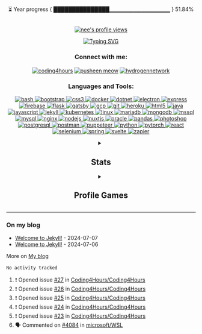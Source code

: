 





	




<div align = "center">
  ⏳ Year progress &#123; ███████████████▁▁▁▁▁▁▁▁▁▁▁▁▁▁▁ &#125; 51.84%
</div>
<br>
<p align="center"> <a href="https://komarev.com/ghpvc/?username=Coding4Hours" target="_blank" rel="noreferrer"> <img src="https://komarev.com/ghpvc/?username=Coding4Hours" alt="nee's profile views" width="125" height="25" /> </a> </p>
<p align="center"> <a href="https://octoprofile.vercel.app/user?id=Coding4Hours"><img src="https://readme-typing-svg.herokuapp.com?font=Fira+Code&pause=1000&vCenter=true&center=true&width=435&lines=Hi%2C+I'm+Coding4Hours%F0%9F%91%8B;I'm+a+wannabe+hacker+and+coder.;I+love+IT.;Press+for+more+info!" alt="Typing SVG" /></a> </p>

<h3 align="center">Connect with me:</h3>
<p align="center">
<a href="https://stackoverflow.com/users/coding4hours" target="blank"><img align="center" src="https://raw.githubusercontent.com/rahuldkjain/github-profile-readme-generator/master/src/images/icons/Social/stack-overflow.svg" alt="coding4hours" height="30" width="40" /></a>
<a href="https://kaggle.com/pusheen meow" target="blank"><img align="center" src="https://raw.githubusercontent.com/rahuldkjain/github-profile-readme-generator/master/src/images/icons/Social/kaggle.svg" alt="pusheen meow" height="30" width="40" /></a>
<a href="https://www.youtube.com/c/hydrogennetwork" target="blank"><img align="center" src="https://raw.githubusercontent.com/rahuldkjain/github-profile-readme-generator/master/src/images/icons/Social/youtube.svg" alt="hydrogennetwork" height="30" width="40" /></a>
</p>

<h3 align="center">Languages and Tools:</h3>
<p align="center">
  <a href="https://www.gnu.org/software/bash/" target="_blank" rel="noreferrer">
    <img src="https://img.shields.io/badge/-Bash-4EAA25?logo=gnu-bash&logoColor=white" alt="bash" />
  </a>
  <a href="https://getbootstrap.com" target="_blank" rel="noreferrer">
    <img src="https://img.shields.io/badge/-Bootstrap-563D7C?logo=bootstrap&logoColor=white" alt="bootstrap" />
  </a>
  <a href="https://www.w3schools.com/css/" target="_blank" rel="noreferrer">
    <img src="https://img.shields.io/badge/-CSS3-1572B6?logo=css3&logoColor=white" alt="css3" />
  </a>
  <a href="https://www.docker.com/" target="_blank" rel="noreferrer">
    <img src="https://img.shields.io/badge/-Docker-2496ED?logo=docker&logoColor=white" alt="docker" />
  </a>
  <a href="https://dotnet.microsoft.com/" target="_blank" rel="noreferrer">
    <img src="https://img.shields.io/badge/-.NET-512BD4?logo=dotnet&logoColor=white" alt="dotnet" />
  </a>
  <a href="https://www.electronjs.org" target="_blank" rel="noreferrer">
    <img src="https://img.shields.io/badge/-Electron-47848F?logo=electron&logoColor=white" alt="electron" />
  </a>
  <a href="https://expressjs.com" target="_blank" rel="noreferrer">
    <img src="https://img.shields.io/badge/-Express-000000?logo=express&logoColor=white" alt="express" />
  </a>
  <a href="https://firebase.google.com/" target="_blank" rel="noreferrer">
    <img src="https://img.shields.io/badge/-Firebase-FFCA28?logo=firebase&logoColor=white" alt="firebase" />
  </a>
  <a href="https://flask.palletsprojects.com/" target="_blank" rel="noreferrer">
    <img src="https://img.shields.io/badge/-Flask-000000?logo=flask&logoColor=white" alt="flask" />
  </a>
  <a href="https://www.gatsbyjs.com/" target="_blank" rel="noreferrer">
    <img src="https://img.shields.io/badge/-Gatsby-663399?logo=gatsby&logoColor=white" alt="gatsby" />
  </a>
  <a href="https://cloud.google.com" target="_blank" rel="noreferrer">
    <img src="https://img.shields.io/badge/-Google%20Cloud-4285F4?logo=google-cloud&logoColor=white" alt="gcp" />
  </a>
  <a href="https://git-scm.com/" target="_blank" rel="noreferrer">
    <img src="https://img.shields.io/badge/-Git-F05032?logo=git&logoColor=white" alt="git" />
  </a>
  <a href="https://heroku.com" target="_blank" rel="noreferrer">
    <img src="https://img.shields.io/badge/-Heroku-430098?logo=heroku&logoColor=white" alt="heroku" />
  </a>
  <a href="https://www.w3.org/html/" target="_blank" rel="noreferrer">
    <img src="https://img.shields.io/badge/-HTML5-E34F26?logo=html5&logoColor=white" alt="html5" />
  </a>
  <a href="https://www.java.com" target="_blank" rel="noreferrer">
    <img src="https://img.shields.io/badge/-Java-007396?logo=java&logoColor=white" alt="java" />
  </a>
  <a href="https://developer.mozilla.org/en-US/docs/Web/JavaScript" target="_blank" rel="noreferrer">
    <img src="https://img.shields.io/badge/-JavaScript-F7DF1E?logo=javascript&logoColor=white" alt="javascript" />
  </a>
  <a href="https://jekyllrb.com/" target="_blank" rel="noreferrer">
    <img src="https://img.shields.io/badge/-Jekyll-CC0000?logo=jekyll&logoColor=white" alt="jekyll" />
  </a>
  <a href="https://kubernetes.io" target="_blank" rel="noreferrer">
    <img src="https://img.shields.io/badge/-Kubernetes-326CE5?logo=kubernetes&logoColor=white" alt="kubernetes" />
  </a>
  <a href="https://www.linux.org/" target="_blank" rel="noreferrer">
    <img src="https://img.shields.io/badge/-Linux-FCC624?logo=linux&logoColor=white" alt="linux" />
  </a>
  <a href="https://mariadb.org/" target="_blank" rel="noreferrer">
    <img src="https://img.shields.io/badge/-MariaDB-003545?logo=mariadb&logoColor=white" alt="mariadb" />
  </a>
  <a href="https://www.mongodb.com/" target="_blank" rel="noreferrer">
    <img src="https://img.shields.io/badge/-MongoDB-47A248?logo=mongodb&logoColor=white" alt="mongodb" />
  </a>
  <a href="https://www.microsoft.com/en-us/sql-server" target="_blank" rel="noreferrer">
    <img src="https://img.shields.io/badge/-MSSQL-CC2927?logo=microsoft-sql-server&logoColor=white" alt="mssql" />
  </a>
  <a href="https://www.mysql.com/" target="_blank" rel="noreferrer">
    <img src="https://img.shields.io/badge/-MySQL-4479A1?logo=mysql&logoColor=white" alt="mysql" />
  </a>
  <a href="https://www.nginx.com" target="_blank" rel="noreferrer">
    <img src="https://img.shields.io/badge/-Nginx-009639?logo=nginx&logoColor=white" alt="nginx" />
  </a>
  <a href="https://nodejs.org" target="_blank" rel="noreferrer">
    <img src="https://img.shields.io/badge/-Node.js-339933?logo=node.js&logoColor=white" alt="nodejs" />
  </a>
  <a href="https://nuxtjs.org/" target="_blank" rel="noreferrer">
    <img src="https://img.shields.io/badge/-Nuxt.js-00C58E?logo=nuxt.js&logoColor=white" alt="nuxtjs" />
  </a>
  <a href="https://www.oracle.com/" target="_blank" rel="noreferrer">
    <img src="https://img.shields.io/badge/-Oracle-F80000?logo=oracle&logoColor=white" alt="oracle" />
  </a>
  <a href="https://pandas.pydata.org/" target="_blank" rel="noreferrer">
    <img src="https://img.shields.io/badge/-Pandas-150458?logo=pandas&logoColor=white" alt="pandas" />
  </a>
  <a href="https://www.photoshop.com/en" target="_blank" rel="noreferrer">
    <img src="https://img.shields.io/badge/-Photoshop-31A8FF?logo=adobe-photoshop&logoColor=white" alt="photoshop" />
  </a>
  <a href="https://www.postgresql.org" target="_blank" rel="noreferrer">
    <img src="https://img.shields.io/badge/-PostgreSQL-336791?logo=postgresql&logoColor=white" alt="postgresql" />
  </a>
  <a href="https://postman.com" target="_blank" rel="noreferrer">
    <img src="https://img.shields.io/badge/-Postman-FF6C37?logo=postman&logoColor=white" alt="postman" />
  </a>
  <a href="https://github.com/puppeteer/puppeteer" target="_blank" rel="noreferrer">
    <img src="https://img.shields.io/badge/-Puppeteer-40B5A4?logo=puppeteer&logoColor=white" alt="puppeteer" />
  </a>
  <a href="https://www.python.org" target="_blank" rel="noreferrer">
    <img src="https://img.shields.io/badge/-Python-3776AB?logo=python&logoColor=white" alt="python" />
  </a>
  <a href="https://pytorch.org/" target="_blank" rel="noreferrer">
    <img src="https://img.shields.io/badge/-PyTorch-EE4C2C?logo=pytorch&logoColor=white" alt="pytorch" />
  </a>
  <a href="https://reactjs.org/" target="_blank" rel="noreferrer">
    <img src="https://img.shields.io/badge/-React-61DAFB?logo=react&logoColor=white" alt="react" />
  </a>
  <a href="https://www.selenium.dev" target="_blank" rel="noreferrer">
    <img src="https://img.shields.io/badge/-Selenium-43B02A?logo=selenium&logoColor=white" alt="selenium" />
  </a>
  <a href="https://spring.io/" target="_blank" rel="noreferrer">
    <img src="https://img.shields.io/badge/-Spring-6DB33F?logo=spring&logoColor=white" alt="spring" />
  </a>
  <a href="https://svelte.dev" target="_blank" rel="noreferrer">
    <img src="https://img.shields.io/badge/-Svelte-FF3E00?logo=svelte&logoColor=white" alt="svelte" />
  </a>
  <a href="https://zapier.com" target="_blank" rel="noreferrer">
    <img src="https://img.shields.io/badge/-Zapier-FF4A00?logo=zapier&logoColor=white" alt="zapier" />
  </a>
</p>

<!--<p align="center"> <a href="https://discord.gg/Y3Amtwk27U"  ><img src="https://invidget.switchblade.xyz/Y3Amtwk27U"></img></a> </p>-->
<details align="center"><summary><h2>Stats</h2></summary>
<img alt="trophies" src="https://github-trophies.vercel.app/?username=coding4hours&theme=radical&no-frame=false&no-bg=false&margin-w=4">

  ### 🔝 Top Contributed Repo
  ![](https://github-contributor-stats.vercel.app/api?username=Coding4Hours&limit=5&theme=radical&combine_all_yearly_contributions=true)
<p align="center">
<img align="center" src="/github-metrics.svg">
</p>
</details>



<details align="center"><summary><h2>Profile Games</h2></summary>
  <!-- CONNECT4 -->
<details align="center"><summary><h2>Connect 4</h2></summary>
<table align="center">
<tr></tr>
<tr><td>
<p align="center"><b>A game of Connect 4 played on GitHub.</b><br>🔴 Click on a column to make a move. It is currently Red's turn. 🔴</p><p>
Credits to not me


</td></tr>
</table>
</details>
<!-- CONNECT4 -->
<!-- OTHELLO -->
<details align="center"><summary><h2>Othello</h2></summary><p>
<table align="center">
<tr></tr>
<tr><td>
<p align="center"><b>A game of Othello played on GitHub.</b><br>🟢 Use the chart below to make your move. It is currently Green's turn. 🟢</p><p>
credits to @BenjaminHalko
|  | A | B | C | D | E | F | G | H |
| :-: | :-: | :-: | :-: | :-: | :-: | :-: | :-: | :-: |
| 0 | <img src="https://raw.githubusercontent.com/Coding4Hours/Coding4Hours/master/games/common/blank.png" alt="blank" width="50px"> | <img src="https://raw.githubusercontent.com/Coding4Hours/Coding4Hours/master/games/common/blank.png" alt="blank" width="50px"> | <img src="https://raw.githubusercontent.com/Coding4Hours/Coding4Hours/master/games/common/blank.png" alt="blank" width="50px"> | <img src="https://raw.githubusercontent.com/Coding4Hours/Coding4Hours/master/games/common/blank.png" alt="blank" width="50px"> | <img src="https://raw.githubusercontent.com/Coding4Hours/Coding4Hours/master/games/common/blank.png" alt="blank" width="50px"> | <img src="https://raw.githubusercontent.com/Coding4Hours/Coding4Hours/master/games/common/blank.png" alt="blank" width="50px"> | <img src="https://raw.githubusercontent.com/Coding4Hours/Coding4Hours/master/games/common/blank.png" alt="blank" width="50px"> | <img src="https://raw.githubusercontent.com/Coding4Hours/Coding4Hours/master/games/common/blank.png" alt="blank" width="50px"> |
| 1 | <img src="https://raw.githubusercontent.com/Coding4Hours/Coding4Hours/master/games/common/blank.png" alt="blank" width="50px"> | <img src="https://raw.githubusercontent.com/Coding4Hours/Coding4Hours/master/games/common/blank.png" alt="blank" width="50px"> | <img src="https://raw.githubusercontent.com/Coding4Hours/Coding4Hours/master/games/common/blank.png" alt="blank" width="50px"> | <img src="https://raw.githubusercontent.com/Coding4Hours/Coding4Hours/master/games/common/blank.png" alt="blank" width="50px"> | <img src="https://raw.githubusercontent.com/Coding4Hours/Coding4Hours/master/games/common/blank.png" alt="blank" width="50px"> | <img src="https://raw.githubusercontent.com/Coding4Hours/Coding4Hours/master/games/common/blank.png" alt="blank" width="50px"> | <img src="https://raw.githubusercontent.com/Coding4Hours/Coding4Hours/master/games/common/blank.png" alt="blank" width="50px"> | <img src="https://raw.githubusercontent.com/Coding4Hours/Coding4Hours/master/games/common/blank.png" alt="blank" width="50px"> |
| 2 | <img src="https://raw.githubusercontent.com/Coding4Hours/Coding4Hours/master/games/common/blank.png" alt="blank" width="50px"> | <img src="https://raw.githubusercontent.com/Coding4Hours/Coding4Hours/master/games/common/blank.png" alt="blank" width="50px"> | <img src="https://raw.githubusercontent.com/Coding4Hours/Coding4Hours/master/games/common/blank.png" alt="blank" width="50px"> | <img src="https://raw.githubusercontent.com/Coding4Hours/Coding4Hours/master/games/common/blank.png" alt="blank" width="50px"> | <img src="https://raw.githubusercontent.com/Coding4Hours/Coding4Hours/master/games/common/blank.png" alt="blank" width="50px"> | <img src="https://raw.githubusercontent.com/Coding4Hours/Coding4Hours/master/games/common/blank.png" alt="blank" width="50px"> | <img src="https://raw.githubusercontent.com/Coding4Hours/Coding4Hours/master/games/common/blank.png" alt="blank" width="50px"> | <img src="https://raw.githubusercontent.com/Coding4Hours/Coding4Hours/master/games/common/blank.png" alt="blank" width="50px"> |
| 3 | <img src="https://raw.githubusercontent.com/Coding4Hours/Coding4Hours/master/games/common/blank.png" alt="blank" width="50px"> | <img src="https://raw.githubusercontent.com/Coding4Hours/Coding4Hours/master/games/common/blank.png" alt="blank" width="50px"> | <a href='https://github.com/Coding4Hours/Coding4Hours/issues/new?title=Othello:+C3&body=Please+do+not+change+the+title.+Just+click+"Submit+new+issue".+You+do+not+need+to+do+anything+else.+%3AD'><img src='https://github.com/Coding4Hours/Coding4Hours/raw/main/games/othello_data/marker.svg' alt='marker' width='50px'></a> | <img src="https://github.com/Coding4Hours/Coding4Hours/raw/main/games/othello_data/blue.svg" alt="blue" width="50px"> | <img src="https://github.com/Coding4Hours/Coding4Hours/raw/main/games/othello_data/green.svg" alt="green" width="50px"> | <img src="https://raw.githubusercontent.com/Coding4Hours/Coding4Hours/master/games/common/blank.png" alt="blank" width="50px"> | <img src="https://raw.githubusercontent.com/Coding4Hours/Coding4Hours/master/games/common/blank.png" alt="blank" width="50px"> | <img src="https://raw.githubusercontent.com/Coding4Hours/Coding4Hours/master/games/common/blank.png" alt="blank" width="50px"> |
| 4 | <img src="https://raw.githubusercontent.com/Coding4Hours/Coding4Hours/master/games/common/blank.png" alt="blank" width="50px"> | <img src="https://raw.githubusercontent.com/Coding4Hours/Coding4Hours/master/games/common/blank.png" alt="blank" width="50px"> | <img src="https://github.com/Coding4Hours/Coding4Hours/raw/main/games/othello_data/blue.svg" alt="blue" width="50px"> | <img src="https://github.com/Coding4Hours/Coding4Hours/raw/main/games/othello_data/blue.svg" alt="blue" width="50px"> | <img src="https://github.com/Coding4Hours/Coding4Hours/raw/main/games/othello_data/blue.svg" alt="blue" width="50px"> | <img src="https://raw.githubusercontent.com/Coding4Hours/Coding4Hours/master/games/common/blank.png" alt="blank" width="50px"> | <img src="https://raw.githubusercontent.com/Coding4Hours/Coding4Hours/master/games/common/blank.png" alt="blank" width="50px"> | <img src="https://raw.githubusercontent.com/Coding4Hours/Coding4Hours/master/games/common/blank.png" alt="blank" width="50px"> |
| 5 | <img src="https://raw.githubusercontent.com/Coding4Hours/Coding4Hours/master/games/common/blank.png" alt="blank" width="50px"> | <img src="https://raw.githubusercontent.com/Coding4Hours/Coding4Hours/master/games/common/blank.png" alt="blank" width="50px"> | <a href='https://github.com/Coding4Hours/Coding4Hours/issues/new?title=Othello:+C5&body=Please+do+not+change+the+title.+Just+click+"Submit+new+issue".+You+do+not+need+to+do+anything+else.+%3AD'><img src='https://github.com/Coding4Hours/Coding4Hours/raw/main/games/othello_data/marker.svg' alt='marker' width='50px'></a> | <img src="https://raw.githubusercontent.com/Coding4Hours/Coding4Hours/master/games/common/blank.png" alt="blank" width="50px"> | <a href='https://github.com/Coding4Hours/Coding4Hours/issues/new?title=Othello:+E5&body=Please+do+not+change+the+title.+Just+click+"Submit+new+issue".+You+do+not+need+to+do+anything+else.+%3AD'><img src='https://github.com/Coding4Hours/Coding4Hours/raw/main/games/othello_data/marker.svg' alt='marker' width='50px'></a> | <img src="https://raw.githubusercontent.com/Coding4Hours/Coding4Hours/master/games/common/blank.png" alt="blank" width="50px"> | <img src="https://raw.githubusercontent.com/Coding4Hours/Coding4Hours/master/games/common/blank.png" alt="blank" width="50px"> | <img src="https://raw.githubusercontent.com/Coding4Hours/Coding4Hours/master/games/common/blank.png" alt="blank" width="50px"> |
| 6 | <img src="https://raw.githubusercontent.com/Coding4Hours/Coding4Hours/master/games/common/blank.png" alt="blank" width="50px"> | <img src="https://raw.githubusercontent.com/Coding4Hours/Coding4Hours/master/games/common/blank.png" alt="blank" width="50px"> | <img src="https://raw.githubusercontent.com/Coding4Hours/Coding4Hours/master/games/common/blank.png" alt="blank" width="50px"> | <img src="https://raw.githubusercontent.com/Coding4Hours/Coding4Hours/master/games/common/blank.png" alt="blank" width="50px"> | <img src="https://raw.githubusercontent.com/Coding4Hours/Coding4Hours/master/games/common/blank.png" alt="blank" width="50px"> | <img src="https://raw.githubusercontent.com/Coding4Hours/Coding4Hours/master/games/common/blank.png" alt="blank" width="50px"> | <img src="https://raw.githubusercontent.com/Coding4Hours/Coding4Hours/master/games/common/blank.png" alt="blank" width="50px"> | <img src="https://raw.githubusercontent.com/Coding4Hours/Coding4Hours/master/games/common/blank.png" alt="blank" width="50px"> |
| 7 | <img src="https://raw.githubusercontent.com/Coding4Hours/Coding4Hours/master/games/common/blank.png" alt="blank" width="50px"> | <img src="https://raw.githubusercontent.com/Coding4Hours/Coding4Hours/master/games/common/blank.png" alt="blank" width="50px"> | <img src="https://raw.githubusercontent.com/Coding4Hours/Coding4Hours/master/games/common/blank.png" alt="blank" width="50px"> | <img src="https://raw.githubusercontent.com/Coding4Hours/Coding4Hours/master/games/common/blank.png" alt="blank" width="50px"> | <img src="https://raw.githubusercontent.com/Coding4Hours/Coding4Hours/master/games/common/blank.png" alt="blank" width="50px"> | <img src="https://raw.githubusercontent.com/Coding4Hours/Coding4Hours/master/games/common/blank.png" alt="blank" width="50px"> | <img src="https://raw.githubusercontent.com/Coding4Hours/Coding4Hours/master/games/common/blank.png" alt="blank" width="50px"> | <img src="https://raw.githubusercontent.com/Coding4Hours/Coding4Hours/master/games/common/blank.png" alt="blank" width="50px"> |


<h3 align='left'>Available Moves</h3>
<p align='left'><a href='https://github.com/Coding4Hours/Coding4Hours/issues/new?title=Othello:+C3&body=Please+do+not+change+the+title.+Just+click+"Submit+new+issue".+You+do+not+need+to+do+anything+else.+%3AD'>C3</a>, <a href='https://github.com/Coding4Hours/Coding4Hours/issues/new?title=Othello:+C5&body=Please+do+not+change+the+title.+Just+click+"Submit+new+issue".+You+do+not+need+to+do+anything+else.+%3AD'>C5</a>, <a href='https://github.com/Coding4Hours/Coding4Hours/issues/new?title=Othello:+E5&body=Please+do+not+change+the+title.+Just+click+"Submit+new+issue".+You+do+not+need+to+do+anything+else.+%3AD'>E5</a></p>

<details align="left" open><summary><h3>History of moves for this game</h3></summary><p>

| Move | User |
| :-: | :-: |

</details>

<details align="left" open><summary><h3>Top 10 most active players</h3></summary><p>

| Moves | User |
| :-: | :-: |
| 1 | [ @Coding4Hours](https://github.com/Coding4Hours) |

</details>

<details align="left" open><summary><h3>Stats</h3></summary><p>

| Stat | Value |
| :-: | :-: |
| Blue Wins | 0 |
| Green Wins | 0 |

</details>
</td></tr>
</table>
</details>
<!-- OTHELLO -->

<details><summary><h2>Chess</h2></summary>
It's your turn to play! Move a <!-- BEGIN TURN -->black<!-- END TURN --> piece.

<!-- BEGIN CHESS BOARD -->
|   | H | G | F | E | D | C | B | A |   |
|---|:-:|:-:|:-:|:-:|:-:|:-:|:-:|:-:|:-:|
| **1** | <img src="img/white/rook.svg" width=50px> | <img src="img/white/knight.svg" width=50px> | <img src="img/white/bishop.svg" width=50px> | <img src="img/white/king.svg" width=50px> | <img src="img/white/queen.svg" width=50px> | <img src="img/white/bishop.svg" width=50px> | <img src="img/white/knight.svg" width=50px> | <img src="img/white/rook.svg" width=50px> | **1** |
| **2** | <img src="img/white/pawn.svg" width=50px> | <img src="img/white/pawn.svg" width=50px> | <img src="img/blank.png" width=50px> | <img src="img/white/pawn.svg" width=50px> | <img src="img/white/pawn.svg" width=50px> | <img src="img/white/pawn.svg" width=50px> | <img src="img/white/pawn.svg" width=50px> | <img src="img/white/pawn.svg" width=50px> | **2** |
| **3** | <img src="img/blank.png" width=50px> | <img src="img/blank.png" width=50px> | <img src="img/blank.png" width=50px> | <img src="img/blank.png" width=50px> | <img src="img/blank.png" width=50px> | <img src="img/blank.png" width=50px> | <img src="img/blank.png" width=50px> | <img src="img/blank.png" width=50px> | **3** |
| **4** | <img src="img/blank.png" width=50px> | <img src="img/blank.png" width=50px> | <img src="img/white/pawn.svg" width=50px> | <img src="img/blank.png" width=50px> | <img src="img/blank.png" width=50px> | <img src="img/blank.png" width=50px> | <img src="img/blank.png" width=50px> | <img src="img/blank.png" width=50px> | **4** |
| **5** | <img src="img/blank.png" width=50px> | <img src="img/blank.png" width=50px> | <img src="img/blank.png" width=50px> | <img src="img/blank.png" width=50px> | <img src="img/blank.png" width=50px> | <img src="img/blank.png" width=50px> | <img src="img/blank.png" width=50px> | <img src="img/blank.png" width=50px> | **5** |
| **6** | <img src="img/blank.png" width=50px> | <img src="img/blank.png" width=50px> | <img src="img/blank.png" width=50px> | <img src="img/blank.png" width=50px> | <img src="img/blank.png" width=50px> | <img src="img/blank.png" width=50px> | <img src="img/blank.png" width=50px> | <img src="img/blank.png" width=50px> | **6** |
| **7** | <img src="img/black/pawn.svg" width=50px> | <img src="img/black/pawn.svg" width=50px> | <img src="img/black/pawn.svg" width=50px> | <img src="img/black/pawn.svg" width=50px> | <img src="img/black/pawn.svg" width=50px> | <img src="img/black/pawn.svg" width=50px> | <img src="img/black/pawn.svg" width=50px> | <img src="img/black/pawn.svg" width=50px> | **7** |
| **8** | <img src="img/black/rook.svg" width=50px> | <img src="img/black/knight.svg" width=50px> | <img src="img/black/bishop.svg" width=50px> | <img src="img/black/king.svg" width=50px> | <img src="img/black/queen.svg" width=50px> | <img src="img/black/bishop.svg" width=50px> | <img src="img/black/knight.svg" width=50px> | <img src="img/black/rook.svg" width=50px> | **8** |
|   | **H** | **G** | **F** | **E** | **D** | **C** | **B** | **A** |   |
<!-- END CHESS BOARD -->

**It's your turn to move! Choose one from the following table**
<!-- BEGIN MOVES LIST -->
|  FROM  | TO (Just click a link!) |
| :----: | :---------------------- |
| **A7** | [A5](https://github.com/Coding4Hours/Coding4Hours/issues/new?body=Please+do+not+change+the+title.+Just+click+%22Submit+new+issue%22.+You+don%27t+need+to+do+anything+else+%3AD&title=Chess%3A+Move+A7+to+A5), [A6](https://github.com/Coding4Hours/Coding4Hours/issues/new?body=Please+do+not+change+the+title.+Just+click+%22Submit+new+issue%22.+You+don%27t+need+to+do+anything+else+%3AD&title=Chess%3A+Move+A7+to+A6) |
| **B7** | [B5](https://github.com/Coding4Hours/Coding4Hours/issues/new?body=Please+do+not+change+the+title.+Just+click+%22Submit+new+issue%22.+You+don%27t+need+to+do+anything+else+%3AD&title=Chess%3A+Move+B7+to+B5), [B6](https://github.com/Coding4Hours/Coding4Hours/issues/new?body=Please+do+not+change+the+title.+Just+click+%22Submit+new+issue%22.+You+don%27t+need+to+do+anything+else+%3AD&title=Chess%3A+Move+B7+to+B6) |
| **B8** | [A6](https://github.com/Coding4Hours/Coding4Hours/issues/new?body=Please+do+not+change+the+title.+Just+click+%22Submit+new+issue%22.+You+don%27t+need+to+do+anything+else+%3AD&title=Chess%3A+Move+B8+to+A6), [C6](https://github.com/Coding4Hours/Coding4Hours/issues/new?body=Please+do+not+change+the+title.+Just+click+%22Submit+new+issue%22.+You+don%27t+need+to+do+anything+else+%3AD&title=Chess%3A+Move+B8+to+C6) |
| **C7** | [C5](https://github.com/Coding4Hours/Coding4Hours/issues/new?body=Please+do+not+change+the+title.+Just+click+%22Submit+new+issue%22.+You+don%27t+need+to+do+anything+else+%3AD&title=Chess%3A+Move+C7+to+C5), [C6](https://github.com/Coding4Hours/Coding4Hours/issues/new?body=Please+do+not+change+the+title.+Just+click+%22Submit+new+issue%22.+You+don%27t+need+to+do+anything+else+%3AD&title=Chess%3A+Move+C7+to+C6) |
| **D7** | [D5](https://github.com/Coding4Hours/Coding4Hours/issues/new?body=Please+do+not+change+the+title.+Just+click+%22Submit+new+issue%22.+You+don%27t+need+to+do+anything+else+%3AD&title=Chess%3A+Move+D7+to+D5), [D6](https://github.com/Coding4Hours/Coding4Hours/issues/new?body=Please+do+not+change+the+title.+Just+click+%22Submit+new+issue%22.+You+don%27t+need+to+do+anything+else+%3AD&title=Chess%3A+Move+D7+to+D6) |
| **E7** | [E5](https://github.com/Coding4Hours/Coding4Hours/issues/new?body=Please+do+not+change+the+title.+Just+click+%22Submit+new+issue%22.+You+don%27t+need+to+do+anything+else+%3AD&title=Chess%3A+Move+E7+to+E5), [E6](https://github.com/Coding4Hours/Coding4Hours/issues/new?body=Please+do+not+change+the+title.+Just+click+%22Submit+new+issue%22.+You+don%27t+need+to+do+anything+else+%3AD&title=Chess%3A+Move+E7+to+E6) |
| **F7** | [F5](https://github.com/Coding4Hours/Coding4Hours/issues/new?body=Please+do+not+change+the+title.+Just+click+%22Submit+new+issue%22.+You+don%27t+need+to+do+anything+else+%3AD&title=Chess%3A+Move+F7+to+F5), [F6](https://github.com/Coding4Hours/Coding4Hours/issues/new?body=Please+do+not+change+the+title.+Just+click+%22Submit+new+issue%22.+You+don%27t+need+to+do+anything+else+%3AD&title=Chess%3A+Move+F7+to+F6) |
| **G7** | [G5](https://github.com/Coding4Hours/Coding4Hours/issues/new?body=Please+do+not+change+the+title.+Just+click+%22Submit+new+issue%22.+You+don%27t+need+to+do+anything+else+%3AD&title=Chess%3A+Move+G7+to+G5), [G6](https://github.com/Coding4Hours/Coding4Hours/issues/new?body=Please+do+not+change+the+title.+Just+click+%22Submit+new+issue%22.+You+don%27t+need+to+do+anything+else+%3AD&title=Chess%3A+Move+G7+to+G6) |
| **G8** | [F6](https://github.com/Coding4Hours/Coding4Hours/issues/new?body=Please+do+not+change+the+title.+Just+click+%22Submit+new+issue%22.+You+don%27t+need+to+do+anything+else+%3AD&title=Chess%3A+Move+G8+to+F6), [H6](https://github.com/Coding4Hours/Coding4Hours/issues/new?body=Please+do+not+change+the+title.+Just+click+%22Submit+new+issue%22.+You+don%27t+need+to+do+anything+else+%3AD&title=Chess%3A+Move+G8+to+H6) |
| **H7** | [H5](https://github.com/Coding4Hours/Coding4Hours/issues/new?body=Please+do+not+change+the+title.+Just+click+%22Submit+new+issue%22.+You+don%27t+need+to+do+anything+else+%3AD&title=Chess%3A+Move+H7+to+H5), [H6](https://github.com/Coding4Hours/Coding4Hours/issues/new?body=Please+do+not+change+the+title.+Just+click+%22Submit+new+issue%22.+You+don%27t+need+to+do+anything+else+%3AD&title=Chess%3A+Move+H7+to+H6) |
<!-- END MOVES LIST -->

Having fun? Ask a friend to do the next move!

<details>
  <summary>Last 5 moves in this game</summary>
<!-- BEGIN LAST MOVES -->

| Move | Author |
| :--: | :----- |
| `F2` to `F4` | [ @Coding4Hours](https://github.com/Coding4Hours) |
| `Start game` | [ @Coding4Hours](https://github.com/Coding4Hours) |

<!-- END LAST MOVES -->
</details>

<details>
  <summary>Top 10 most moves across all games</summary>
<!-- BEGIN TOP MOVES -->

| Total moves |  User  |
| :---------: | :----- |
| 1 | [@Coding4Hours](https://github.com/Coding4Hours) |

<!-- END TOP MOVES -->
</details>
</details>
</details>


---
### On my blog

<!-- blog starts -->
* [Welcome to Jekyll!](https://coding4hours.github.io/first/post/2024/07/07/Hello-World!.html) - 2024-07-07
* [Welcome to Jekyll!](https://coding4hours.github.io/first/post/2024/07/06/Welcome-to-my-blog.html) - 2024-07-06
<!-- blog ends -->
More on [My blog](https://coding4hours.github.io)

<!--START_SECTION:waka-->

```txt
No activity tracked
```

<!--END_SECTION:waka-->

<!--START_SECTION:activity-->
1. ❗ Opened issue [#27](https://github.com/Coding4Hours/Coding4Hours/issues/27) in [Coding4Hours/Coding4Hours](https://github.com/Coding4Hours/Coding4Hours)
2. ❗ Opened issue [#26](https://github.com/Coding4Hours/Coding4Hours/issues/26) in [Coding4Hours/Coding4Hours](https://github.com/Coding4Hours/Coding4Hours)
3. ❗ Opened issue [#25](https://github.com/Coding4Hours/Coding4Hours/issues/25) in [Coding4Hours/Coding4Hours](https://github.com/Coding4Hours/Coding4Hours)
4. ❗ Opened issue [#24](https://github.com/Coding4Hours/Coding4Hours/issues/24) in [Coding4Hours/Coding4Hours](https://github.com/Coding4Hours/Coding4Hours)
5. ❗ Opened issue [#23](https://github.com/Coding4Hours/Coding4Hours/issues/23) in [Coding4Hours/Coding4Hours](https://github.com/Coding4Hours/Coding4Hours)
5. 🗣 Commented on [#4084](https://github.com/microsoft/WSL/issues/4084#issuecomment-2211148242) in [microsoft/WSL](https://github.com/microsoft/WSL)
<!--END_SECTION:activity-->
